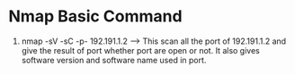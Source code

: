 # Nmap Basic Command

1) nmap -sV -sC -p- 192.191.1.2
      --> This scan all the port of 192.191.1.2 and give the result of port whether port are open or not. It also gives software version and
      software name used in port.      
